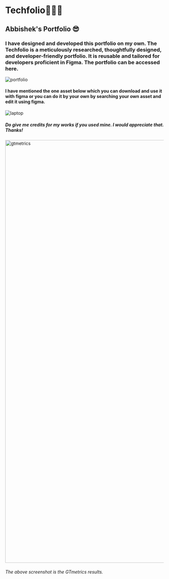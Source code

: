 # Techfolio🧑🏻‍💻
## Abbishek's Portfolio 😎

### I have designed and developed this portfolio on my own. The Techfolio is a meticulously researched, thoughtfully designed, and developer-friendly portfolio. It is reusable and tailored for developers proficient in Figma. The portfolio can be accessed here.

![portfolio](https://user-images.githubusercontent.com/98374007/235634772-96782b29-35bf-46be-b870-eb0b0dac333d.png)


#### I have mentioned the one asset below which you can download and use it with figma or you can do it by your own by searching your own asset and edit it using figma.
![laptop](https://user-images.githubusercontent.com/98374007/235636235-b5d90a23-b0f5-4064-9f2f-d9f17beec51a.svg)

##### Do give me credits for my works if you used mine. I would appreciate that. Thanks!

<img width="1339" alt="gtmetrics" src="https://user-images.githubusercontent.com/98374007/235640237-fb3da03f-8e0f-448f-9db2-6d5c69f12abf.png">

###### The above screenshot is the GTmetrics results.
